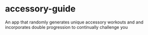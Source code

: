# accessory-guide
An app that randomly generates unique accessory workouts and and incorporates double progression to continually challenge you
